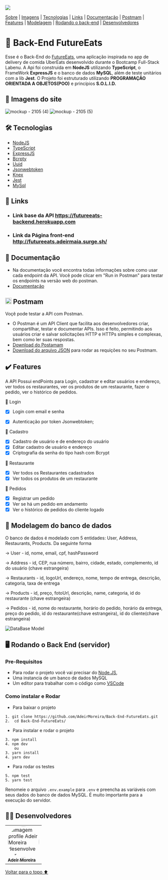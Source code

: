 <p id= "voltar"><img src="https://user-images.githubusercontent.com/98977257/169718703-27b27a45-0f16-4a38-9400-65d9ed932aef.png"/></p>

<p>
<a href="#sobre">Sobre</a> |
<a href="#imagens">Imagens</a> |
<a href="#tecnologia">Tecnologias</a> |
<a href="#link">Links</a> |
<a href="#documentação">Documentação</a> |
<a href="#postmam">Postmam</a> |
<a href="#features">Features</a> |
<a href="#modelo">Modelagem</a> |
<a href="#back">Rodando o back-end</a> |
<a href="#desenvolvedores">Desenvolvedores</a>
</p>

<h1 id="sobre">🍴 Back-End FutureEats</h1>

Esse é o Back-End do [FutureEats](https://github.com/AdeirMoreira/FutureEats), uma aplicação inspirada no app de delivery de comida UberEats desenvolvido durante o Bootcamp Full-Stack Labenu. A Api foi construida em **NodeJS** utilizando **TypeScript**, o FrameWork **ExpressJS** e o banco de dados **MySQL**, além de teste unitários com a lib **Jest**. O Projeto foi estruturado utilizando **PROGRAMAÇÃO ORIENTADA A OBJETOS(POO)** e princípios **S.O.L.I.D.**

<h2 id="imagens">📱 Imagens do site</h2>

![mockup - 2105 (4)](https://user-images.githubusercontent.com/98977257/169715748-729b6965-7e8b-48be-b60f-e9291bc91f46.png)
![mockup - 2105 (5)](https://user-images.githubusercontent.com/98977257/169719179-063fc092-cf64-4310-a4bb-bdc810348e74.png)

<h2 id="tecnologia">🛠 Tecnologias</h2>

- [NodeJS](https://nodejs.org/en/docs/)
- [TypeScript](https://www.typescriptlang.org/)
- [ExpressJS](http://expressjs.com/pt-br/)
- [Bcrpty](https://www.npmjs.com/package/bcrypt)
- [Uuid](https://www.npmjs.com/package/uuid)
- [Jsonwebtoken](https://www.npmjs.com/package/jsonwebtoken)
- [Knex](https://knexjs.org/guide/)
- [Jest](https://jestjs.io/pt-BR/docs/api)
- [MySql](https://dev.mysql.com/doc/)

<h2 id="link">🔗 Links</h2>

- ### Link base da API https://futureeats-backend.herokuapp.com
- ### Link da Página front-end http://futureeats.adeirmaia.surge.sh/

<h2 id="documentação">📃 Documentação</h2>

- Na documentação você encontra todas informações sobre como usar cada endpoint da API. Você pode clicar em "Run in Postman" para testar os endpoints na versão web do postman.
- [Documentação](https://documenter.getpostman.com/view/20351643/VUjSGjLL)


<h2 id="postmam"> <img src="https://user-images.githubusercontent.com/98994187/182048033-f81fac19-1c26-45c0-96da-a5ffbc0defec.svg" height="20" width="20" alt="javascript logo"  /> Postmam</h2>

Voçê pode testar a API com Postman.
- O Postman é um API Client que facilita aos desenvolvedores criar, compartilhar, testar e documentar APIs. Isso é feito, permitindo aos usuários criar e salvar solicitações HTTP e HTTPs simples e complexas, bem como ler suas respostas.
- [Download do Postamam](https://www.postman.com/downloads/)
- [Download do arquivo JSON](https://github.com/AdeirMoreira/Back-End-FutureEats/blob/master/FutureEats.postman_collection.json) para rodar as requições no seu Postmam.


<h2 id="features">✔️ Features</h2>

A API Possui endPoints para Login, cadastrar e editar usuários e endereço, ver todos os restaurantes, ver os produtos de um restaurante, fazer o pedido, ver o histórico de pedidos.

👤 Login
- [x] Login com email e senha
- [x] Autenticação por token Jsonwebtoken;


📝 Cadastro 
- [x] Cadastro de usuário e de endereço do usuário
- [x] Editar cadastro de usuário e endereço
- [x] Criptografia da senha do tipo hash com Bcrypt

🥡 Restaurante 
- [x] Ver todos os Restaurantes cadastrados
- [x] Ver todos os produtos de um restaurante

🛒 Pedidos
- [x] Registrar um pedido
- [x] Ver se há um pedido em andamento
- [x] Ver o histórico de pedidos do cliente logado 

<h2 id="modelo"> 🎲 Modelagem do banco de dados</h2>

O banco de dados é modelado com 5 entidades: User, Address, Restaurants, Products. Da seguinte forma

→ User - id, nome, email, cpf, hashPassword

→ Address - id, CEP, rua número, bairro, cidade, estado, complemento, id do usuário (chave estrangeira)

→ Restaurants - id, logoUrl, endereço, nome, tempo de entrega, descrição, categoria, taxa de entrega

→ Products - id, preço, fotoUrl, descrição, name, categoria, id do restaurante (chave estrangeira)

→ Pedidos - id, nome do restaurante, horário do pedido, horário da entrega, preço do pedido, id do restaurante(chave estrangeira), id do cliente(chave estrangeira) 

![DataBase Model](https://user-images.githubusercontent.com/98994187/184508625-1ed38e6e-45d9-4ca7-bdee-8c62f248c276.png)

<h2 id="back"> 🖥 Rodando o Back End (servidor)</h2>

### Pre-Requisitos

- Para rodar o projeto você vai precisar do [Node.JS](https://nodejs.org/en/download/),
- Uma instancia de um banco de dados MySQL
- Um editor para trabalhar com o código como [VSCode](https://code.visualstudio.com/)

### Como instalar e Rodar
* Para baixar o projeto
```
1. git clone https://github.com/AdeirMoreira/Back-End-FutureEats.git
2.  cd Back-End-FutureEats/
```
* Para instalar e rodar o projeto
```
3. npm install
4. npm dev
    ou
3. yarn install
4. yarn dev
```
* Para rodar os testes 
```
5. npm test
5. yarn test
```

Renomeie o arquivo ```.env.example```  para ```.env``` e preencha as variáveis com seus dados do banco de dados MySQL. É muito importante para a execução do servidor.

<h2 id="desenvolvedores">👨‍💻 Desenvolvedores</h2>
<table>         
<td><a href="https://github.com/future4code/silveira-Adeir-Maia"><img style="border-radius: 50%;" src="https://avatars.githubusercontent.com/u/98994187?v=4" width="100px;" alt="Imagem profile Adeir Moreira desenvolvedor"/><br /><sub><b>Adeir Moreira</b></sub></a><br />   
</table>

<a href="#voltar">Voltar para o topo ⬆️</a>
